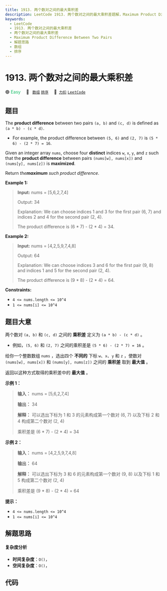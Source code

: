 ```yaml
---
title: 1913. 两个数对之间的最大乘积差
description: LeetCode 1913. 两个数对之间的最大乘积差题解，Maximum Product Difference Between Two Pairs，包含解题思路、复杂度分析以及完整的 JavaScript 代码实现。
keywords:
  - LeetCode
  - 1913. 两个数对之间的最大乘积差
  - 两个数对之间的最大乘积差
  - Maximum Product Difference Between Two Pairs
  - 解题思路
  - 数组
  - 排序
---
```


# 1913. 两个数对之间的最大乘积差

🟢 <font color=#15bd66>Easy</font>&emsp; 🔖&ensp; [`数组`](/tag/array.md) [`排序`](/tag/sorting.md)&emsp; 🔗&ensp;[`力扣`](https://leetcode.cn/problems/maximum-product-difference-between-two-pairs) [`LeetCode`](https://leetcode.com/problems/maximum-product-difference-between-two-pairs)

## 题目

The **product difference** between two pairs `(a, b)` and `(c, d)` is defined
as `(a * b) - (c * d)`.

  * For example, the product difference between `(5, 6)` and `(2, 7)` is `(5 * 6) - (2 * 7) = 16`.

Given an integer array `nums`, choose four **distinct** indices `w`, `x`, `y`,
and `z` such that the **product difference** between pairs `(nums[w],
nums[x])` and `(nums[y], nums[z])` is **maximized**.

Return _the**maximum** such product difference_.



**Example 1:**

> 
> 
> 
> 
> 
> **Input:** nums = [5,6,2,7,4]
> 
> Output: 34
> 
> Explanation: We can choose indices 1 and 3 for the first pair (6, 7) and indices 2 and 4 for the second pair (2, 4).
> 
> The product difference is (6 * 7) - (2 * 4) = 34.

**Example 2:**

> 
> 
> 
> 
> 
> **Input:** nums = [4,2,5,9,7,4,8]
> 
> Output: 64
> 
> Explanation: We can choose indices 3 and 6 for the first pair (9, 8) and indices 1 and 5 for the second pair (2, 4).
> 
> The product difference is (9 * 8) - (2 * 4) = 64.

**Constraints:**

  * `4 <= nums.length <= 10^4`
  * `1 <= nums[i] <= 10^4`


## 题目大意

两个数对 `(a, b)` 和 `(c, d)` 之间的 **乘积差** 定义为 `(a * b) - (c * d)` 。

  * 例如，`(5, 6)` 和 `(2, 7)` 之间的乘积差是 `(5 * 6) - (2 * 7) = 16` 。

给你一个整数数组 `nums` ，选出四个 **不同的** 下标 `w`、`x`、`y` 和 `z` ，使数对 `(nums[w], nums[x])` 和
`(nums[y], nums[z])` 之间的 **乘积差** 取到 **最大值** 。

返回以这种方式取得的乘积差中的 **最大值** 。

**示例 1：**

> 
> 
> 
> 
> 
> **输入：** nums = [5,6,2,7,4]
> 
> **输出：** 34
> 
> **解释：** 可以选出下标为 1 和 3 的元素构成第一个数对 (6, 7) 以及下标 2 和 4 构成第二个数对 (2, 4)
> 
> 乘积差是 (6 * 7) - (2 * 4) = 34
> 
> 

**示例 2：**

> 
> 
> 
> 
> 
> **输入：** nums = [4,2,5,9,7,4,8]
> 
> **输出：** 64
> 
> **解释：** 可以选出下标为 3 和 6 的元素构成第一个数对 (9, 8) 以及下标 1 和 5 构成第二个数对 (2, 4)
> 
> 乘积差是 (9 * 8) - (2 * 4) = 64
> 
> 

**提示：**

  * `4 <= nums.length <= 10^4`
  * `1 <= nums[i] <= 10^4`


## 解题思路

#### 复杂度分析

- **时间复杂度**：`O()`，
- **空间复杂度**：`O()`，

## 代码

```javascript

```